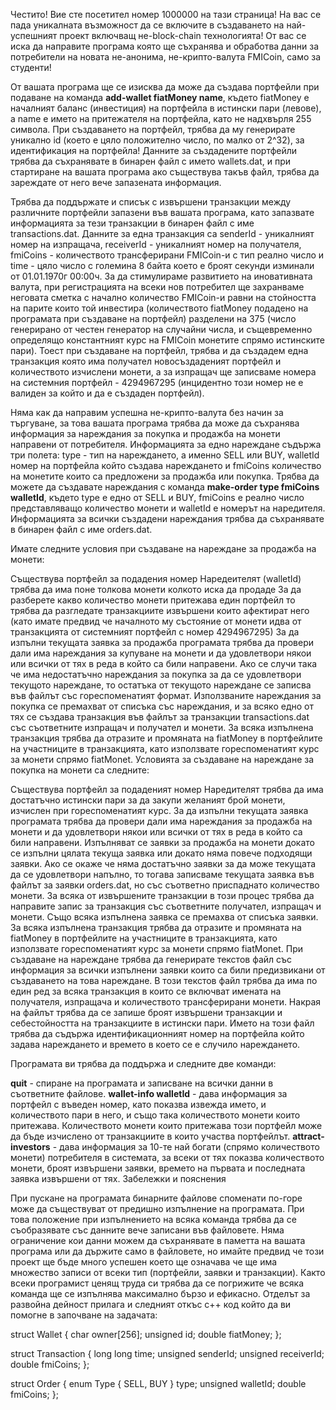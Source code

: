 Честито! Вие сте посетител номер 1000000 на тази страница! На вас се пада уникалната възможност да се включите в създаването на най-успешният проект включващ не-block-chain технологията! От вас се иска да направите програма която ще съхранява и обработва данни за потребители на новата не-анонима, не-крипто-валута FMICoin, само за студенти!

От вашата програма ще се изисква да може да създава портфейли при подаване на команда **add-wallet fiatMoney name**, където fiatMoney е началният баланс (инвестиция) на портфейла в истински пари (левове), а name е името на притежателя на портфейла, като не надхвърля 255 символа. При създаването на портфейл, трябва да му генерирате уникално id (което е цяло положително число, по малко от 2^32), за идентификация на портфейла! Данните за създадените портфейли трябва да съхранявате в бинарен файл с името wallets.dat, и при стартиране на вашата програма ако съществува такъв файл, трябва да зареждате от него вече запазената информация.

Трябва да поддържате и списък с извършени транзакции между различните портфейли запазени във вашата програма, като запазвате информацията за тези транзакции в бинарен файл с име transactions.dat. Данните за една транзакция са senderId - уникалният номер на изпращача, receiverId - уникалният номер на получателя, fmiCoins - количеството трансферирани FMICoin-и с тип реално число и time - цяло число с големина 8 байта което е броят секунди изминали от 01.01.1970г 00:00ч. За да стимулираме развитието на иновативната валута, при регистрацията на всеки нов потребител ще захранваме неговата сметка с начално количество FMICoin-и равни на стойността на парите които той инвестира (количеството fiatMoney подадено на програмата при създаване на портфейл) разделени на 375 (число генерирано от честен генератор на случайни числа, и същевременно определящо константният курс на FMICoin монетите спрямо истинските пари). Тоест при създаване на портфейл, трябва и да създадем една транзакция която има получател новосъздаденият портфейл и количеството изчислени монети, а за изпращач ще записваме номера на системния портфейл - 4294967295 (инцидентно този номер не е валиден за който и да е създаден портфейл).

Няма как да направим успешна не-крипто-валута без начин за търгуване, за това вашата програма трябва да може да съхранява информация за нареждания за покупка и продажба на монети направени от потребителя. Информацията за едно нареждане съдържа три полета: type - тип на нареждането, а именно SELL или BUY, walletId номер на портфейла който създава нареждането и fmiCoins количество на монетите които са предложени за продажба или покупка. Трябва да можете да създавате нареждания с команда **make-order type fmiCoins walletId**, където type е едно от SELL и BUY, fmiCoins е реално число представляващо количество монети и walletId е номерът на наредителя. Информацията за всички създадени нареждания трябва да съхранявате в бинарен файл с име orders.dat.

Имате следните условия при създаване на нареждане за продажба на монети:

Съществува портфейл за подадения номер
Наредеителят (walletId) трябва да има поне толкова монети колкото иска да продаде
За да разберете какво количество монети притежава един портфейл то трябва да разгледате транзакциите извършени които афектират него (като имате предвид че началното му състояние от монети идва от транзакцията от системният портфейл с номер 4294967295)
За да изпълни текущата заявка за продажба програмата трябва да провери дали има нареждания за купуване на монети и да удовлетвори някои или всички от тях в реда в който са били направени. Ако се случи така че има недостатъчно нареждания за покупка за да се удовлетвори текущото нареждане, то остатъка от текущото нареждане се записва във файлът със гореспоменатият формат. Използваните нареждания за покупка се премахват от списъка със нареждания, и за всяко едно от тях се създава транзакция във файлът за транзакции transactions.dat със съответните изпращач и получател и монети.
За всяка изпълнена транзакция трябва да отразите и промяната на fiatMoney в портфейлите на участниците в транзакцията, като използвате гореспоменатият курс за монети спрямо fiatMonet.
Условията за създаване на нареждане за покупка на монети са следните:

Съществува портфейл за подаденият номер
Наредителят трябва да има достатъчно истински пари за да закупи желаният брой монети, изчислен при гореспоменатият курс. За да изпълни текущата заявка програмата трябва да провери дали има нареждания за продажба на монети и да удовлетвори някои или всички от тях в реда в който са били направени. Изпълняват се заявки за продажба на монети докато се изпълни цялата текуща заявка или докато няма повече подходящи заявки. Ако се окаже че няма достатъчно заявки за да може текущата да се удовлетвори напълно, то тогава записваме текущата заявка във файлът за заявки orders.dat, но със съответно приспаднато количество монети. За всяка от извършените транзакции в този процес трябва да направите запис за транзакция със съответните получател, изпращач и монети. Също всяка изпълнена заявка се премахва от списъка заявки.
За всяка изпълнена транзакция трябва да отразите и промяната на fiatMoney в портфейлите на участниците в транзакцията, като използвате гореспоменатият курс за монети спрямо fiatMonet.
При създаване на нареждане трябва да генерирате текстов файл със информация за всички изпълнени заявки които са били предизвикани от създаването на това нареждане. В този текстов файл трябва да има по един ред за всяка транзакция в които се включват имената на получателя, изпращача и количеството трансферирани монети. Накрая на файлът трябва да се запише броят извършени транзакции и себестойността на транзакциите в истински пари. Името на този файл трябва да съдържа идентификационният номер на портфейла който задава нареждането и времето в което се е случило нареждането.

Програмата ви трябва да поддържа и следните две команди:

**quit** - спиране на програмата и записване на всички данни в съответните файлове.
**wallet-info walletId** - дава информация за портфейл с въведен номер, като показва извежда името, и количеството пари в него, и също така количеството монети които притежава. Количеството монети които притежава този портфейл може да бъде изчислено от транзакциите в които участва портфейлът.
**attract-investors** - дава информация за 10-те най богати (спрямо количеството монети) потребителя в системата, за всеки от тях показва количеството монети, броят извършени заявки, времето на първата и последната заявка извършени от тях.
Забележки и пояснения

При пускане на програмата бинарните файлове споменати по-горе може да съществуват от предишно изпълнение на програмата. При това положение при изпълнението на всяка команда трябва да се съобразявате със данните вече записани във файловете.
Няма ограничение кои данни можем да съхранявате в паметта на вашата програма или да държите само в файловете, но имайте предвид че този проект ще бъде много успешен което ще означава че ще има множество записи от всеки тип (портфейли, заявки и транзакции). Както всеки програмист ценящ труда си трябва да се погрижите че всяка команда ще се изпълнява максимално бързо и ефикасно.
Отделът за развойна дейност прилага и следният откъс c++ код който да ви помогне в започване на задачата:

struct Wallet {
    char owner[256];
    unsigned id;
    double fiatMoney;
};

struct Transaction {
    long long time;
    unsigned senderId;
    unsigned receiverId;
    double fmiCoins;
};

struct Order {
    enum Type { SELL, BUY } type;
    unsigned walletId;
    double fmiCoins;
};
